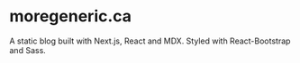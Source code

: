# moregeneric.ca

A static blog built with Next.js, React and MDX. Styled with React-Bootstrap and Sass.

